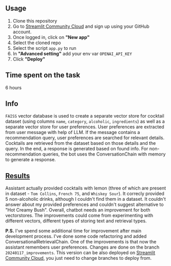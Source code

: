 ## Usage

1. Clone this repository
2. Go to [Streamlit Community Cloud](https://streamlit.io/cloud) and sign up using your GitHub account.
3. Once logged in, click on **"New app"**
4. Select the cloned repo
5. Select the script `app.py` to run
6. In **"Advanced setting"** add your env var `OPENAI_API_KEY`
7. Click **"Deploy"**

## Time spent on the task

6 hours

## Info

`FAISS` vector database is used to create a separate vector store for cocktail dataset (using columns `name`, `category`, `alcoholic`, `ingredients`) as well as a separate vector store for user preferences. 
User preferences are extracted from user message with help of LLM. If the message contains a recommendation query, user preferences are searched for relevant details. Cocktails are retrieved from the dataset based on those details and the query. In the end, a response is generated based on found info.
For non-recommendation queries, the bot uses the ConversationChain with memory to generate a response.

## [Results](https://github.com/botvyns/bartender/tree/main/images)

Assistant actually provided cocktails with lemon (three of which are present in dataset - `Tom Collins`, `French 75`, and `Whiskey Sour`). It correcly provided 5 non-alcoholic drinks, although I couldn't find them in a dataset. It couldn't answer about my provided preferences and couldn't suggest alternative to "Hot Creamy Bush".
Overall, chatbot needs an improvement for both vectorstores. The improvements could come from experimenting with different vectors, different types of storing text and retrieval types.

**P.S.** I've spend some additional time for improvement after main development process. I've done some code refactoring and added ConversationalRetrievalChain. One of the improvements is that now the assistant remembers user preferences. Changes are done on the branch `20240117_improvements`. This version can be also deployed on [Streamlit Community Cloud](https://streamlit.io/cloud), you just need to change branches to deploy from.
